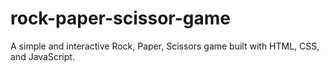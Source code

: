 # rock-paper-scissor-game
A simple and interactive Rock, Paper, Scissors game built with HTML, CSS, and JavaScript.
